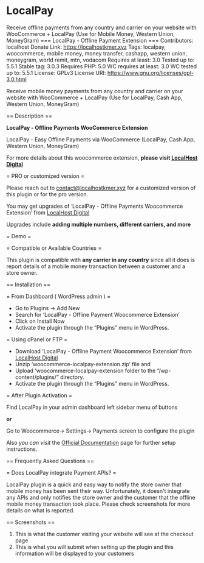 # LocalPay
Receive offline payments from any country and carrier on your website with WooCommerce + LocalPay (Use for Mobile Money, Western Union, MoneyGram)
=== LocalPay - Offline Payment Extension ===
Contributors: localhost
Donate Link: https://localhostkmer.xyz
Tags: localpay, woocommerce, mobile money, money transfer, cashapp, western union, moneygram, world remit, mtn, vodacom
Requires at least: 3.0
Tested up to: 5.5.1
Stable tag: 3.0.3
Requires PHP: 5.0
WC requires at least: 3.0
WC tested up to: 5.5.1
License: GPLv3
License URI: https://www.gnu.org/licenses/gpl-3.0.html

Receive mobile money payments from any country and carrier on your website with WooCommerce + LocalPay (Use for LocalPay, Cash App, Western Union, MoneyGram)

== Description ==

**LocalPay - Offline Payments WooCommerce Extension**

LocalPay - Easy Offline Payments via WooCommerce (LocalPay, Cash App, Western Union, MoneyGram)

For more details about this woocommerce extension, **please visit [LocalHost Digital](https://localhostkmer.xyz/localpay)**


= PRO or customized version =

Please reach out to contact@localhostkmer.xyz for a customized version of this plugin or for the pro version.

You may get upgrades of ‘LocalPay - Offline Payments Woocommerce Extension’ from [LocalHost Digital](https://localhostkmer.xyz/)

Upgrades include **adding multiple numbers, different carriers, and more**

= Demo =


= Compatible or Available Countries =

This plugin is compatible with **any carrier in any country** since all it does is report details of a mobile money transaction between a customer and a store owner.

== Installation ==

= From Dashboard ( WordPress admin ) =

* Go to Plugins -> Add New
* Search for ‘LocalPay - Offline Payment Woocommerce Extension’
* Click on Install Now
* Activate the plugin through the “Plugins” menu in WordPress.

= Using cPanel or FTP =

* Download ‘LocalPay - Offline Payment Woocommerce Extension’ from [LocalHost Digital](https://localhostkmer.xyz/localpay)
* Unzip ‘woocommerce-localpay-extension.zip’ file and
* Upload ‘woocommerce-localpay-extension folder to the “/wp-content/plugins/” directory.
* Activate the plugin through the “Plugins” menu in WordPress.

= After Plugin Activation =

Find LocalPay in your admin dashboard left sidebar menu of buttons 

**or**

Go to Woocommerce-> Settings-> Payments screen to configure the plugin


Also *you can visit* the [Official Documentation]() page for further setup instructions.


== Frequently Asked Questions ==

= Does LocalPay integrate Payment APIs? =

LocalPay plugin is a quick and easy way to notify the store owner that mobile money has been sent their way.
Unfortunately, it doesn't integrate any APIs and only notifies the store owner and the customer that the offline mobile money transaction took place.
Please check screenshots for more details on what is reported.


== Screenshots ==

1. This is what the customer visiting your website will see at the checkout page
2. This is what you will submit when setting up the plugin and this information will be displayed to your customers


<?php code();?>

